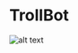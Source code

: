 # TrollBot
![alt text](http://i0.wp.com/randomnerdtutorials.com/wp-content/uploads/2015/08/nrf24-radiohead-with-Arduino.png)